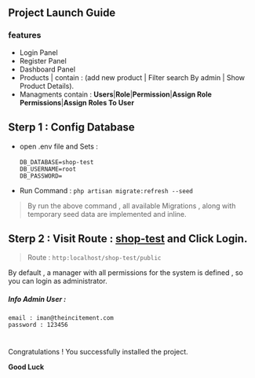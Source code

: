 
## Project Launch Guide

### features

- Login Panel
- Register Panel
- Dashboard Panel
- Products | contain : (add new product | Filter search By admin | Show Product Details).
- Managments contain : **Users**|**Role**|**Permission**|**Assign Role Permissions**|**Assign Roles To User**


## Sterp 1 : Config Database

+ open .env file and  Sets : <br><br>
 `DB_DATABASE=shop-test`<br>
 `DB_USERNAME=root`<br>
 `DB_PASSWORD=`
 
 + Run Command : `php artisan migrate:refresh --seed` 
 >By run the above command , all available Migrations , along with temporary seed data are implemented and inline.
 

## Sterp 2 : Visit Route : [shop-test](http:localhost/shop-test/public) and Click Login.
>Route : `http:localhost/shop-test/public`

By default , a manager with all permissions for the system is defined , so you can login as administrator.

##### Info Admin User : 
`email : iman@theincitement.com`<br>
`password : 123456` 
#
Congratulations ! You successfully installed the project.

**Good Luck**

